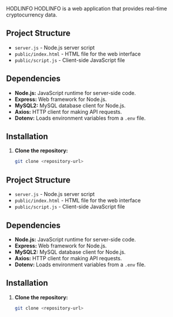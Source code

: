 
HODLINFO 
HODLINFO is a web application that provides real-time cryptocurrency data. 

## Project Structure

- `server.js` - Node.js server script
- `public/index.html` - HTML file for the web interface
- `public/script.js` - Client-side JavaScript file

## Dependencies

- **Node.js:** JavaScript runtime for server-side code.
- **Express:** Web framework for Node.js.
- **MySQL2:** MySQL database client for Node.js.
- **Axios:** HTTP client for making API requests.
- **Dotenv:** Loads environment variables from a `.env` file.

## Installation

1. **Clone the repository:**

   ```bash
   git clone <repository-url>

## Project Structure

- `server.js` - Node.js server script
- `public/index.html` - HTML file for the web interface
- `public/script.js` - Client-side JavaScript file

## Dependencies

- **Node.js:** JavaScript runtime for server-side code.
- **Express:** Web framework for Node.js.
- **MySQL2:** MySQL database client for Node.js.
- **Axios:** HTTP client for making API requests.
- **Dotenv:** Loads environment variables from a `.env` file.

## Installation

1. **Clone the repository:**

   ```bash
   git clone <repository-url>

